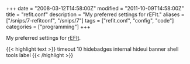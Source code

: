 +++
date = "2008-03-12T14:58:00Z"
modified = "2011-10-09T14:58:00Z"
title = "refit.conf"
description = "My preferred settings for rEFIt."
aliases = ["/snips/7-refitconf", "/snips/7"]
tags = ["refit.conf", "config", "code"]
categories = ["programming"]
+++

My preferred settings for [rEFIt](http://refit.sourceforge.net/).

{{< highlight text >}}
timeout 10
hidebadges internal
hideui banner shell tools label
{{< /highlight >}}
